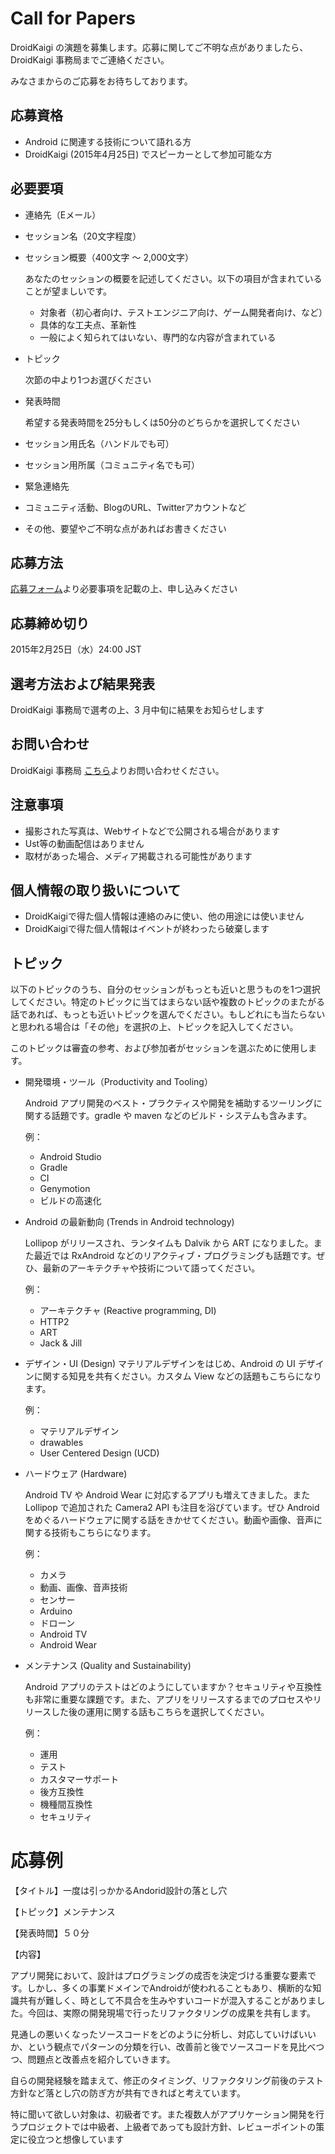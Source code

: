 # Call for Papers
DroidKaigi の演題を募集します。応募に関してご不明な点がありましたら、DroidKaigi 事務局までご連絡ください。

みなさまからのご応募をお待ちしております。

## 応募資格
- Android に関連する技術について語れる方
- DroidKaigi (2015年4月25日) でスピーカーとして参加可能な方

## 必要要項
- 連絡先（Eメール）
- セッション名（20文字程度）
- セッション概要（400文字 〜 2,000文字）

    あなたのセッションの概要を記述してください。以下の項目が含まれていることが望ましいです。

  - 対象者（初心者向け、テストエンジニア向け、ゲーム開発者向け、など）
  - 具体的な工夫点、革新性
  - 一般によく知られてはいない、専門的な内容が含まれている

- トピック

    次節の中より1つお選びください
- 発表時間

    希望する発表時間を25分もしくは50分のどちらかを選択してください
- セッション用氏名（ハンドルでも可）
- セッション用所属（コミュニティ名でも可）
- 緊急連絡先
- コミュニティ活動、BlogのURL、Twitterアカウントなど
- その他、要望やご不明な点があればお書きください

## 応募方法
[応募フォーム](http://goo.gl/forms/Bgc2OUQJpJ)より必要事項を記載の上、申し込みください

## 応募締め切り
2015年2月25日（水）24:00 JST

## 選考方法および結果発表
DroidKaigi 事務局で選考の上、3 月中旬に結果をお知らせします

## お問い合わせ
DroidKaigi 事務局
[こちら](https://github.com/DroidKaigi/Questions/issues)よりお問い合わせください。

## 注意事項
- 撮影された写真は、Webサイトなどで公開される場合があります
- Ust等の動画配信はありません
- 取材があった場合、メディア掲載される可能性があります

## 個人情報の取り扱いについて
- DroidKaigiで得た個人情報は連絡のみに使い、他の用途には使いません
- DroidKaigiで得た個人情報はイベントが終わったら破棄します

## トピック
以下のトピックのうち、自分のセッションがもっとも近いと思うものを1つ選択してください。特定のトピックに当てはまらない話や複数のトピックのまたがる話であれば、もっとも近いトピックを選んでください。もしどれにも当たらないと思われる場合は「その他」を選択の上、トピックを記入してください。

このトピックは審査の参考、および参加者がセッションを選ぶために使用します。

  - 開発環境・ツール（Productivity and Tooling）

    Android アプリ開発のベスト・プラクティスや開発を補助するツーリングに関する話題です。gradle や maven などのビルド・システムも含みます。

     例：
    - Android Studio
    - Gradle
    - CI
    - Genymotion
    - ビルドの高速化
  - Android の最新動向 (Trends in Android technology)

    Lollipop がリリースされ、ランタイムも Dalvik から ART になりました。また最近では RxAndroid などのリアクティブ・プログラミングも話題です。ぜひ、最新のアーキテクチャや技術について語ってください。

     例：
    - アーキテクチャ (Reactive programming, DI)
    - HTTP2
    - ART
    - Jack & Jill
  - デザイン・UI (Design)
    マテリアルデザインをはじめ、Android の UI デザインに関する知見を共有ください。カスタム View などの話題もこちらになります。

     例：
    - マテリアルデザイン
    - drawables
    - User Centered Design (UCD)
  - ハードウェア (Hardware)

    Android TV や Android Wear に対応するアプリも増えてきました。また Lollipop で追加された Camera2 API も注目を浴びています。ぜひ Android をめぐるハードウェアに関する話をきかせてください。動画や画像、音声に関する技術もこちらになります。

     例：
    - カメラ
    - 動画、画像、音声技術
    - センサー
    - Arduino
    - ドローン
    - Android TV
    - Android Wear
  - メンテナンス (Quality and Sustainability)

    Android アプリのテストはどのようにしていますか？セキュリティや互換性も非常に重要な課題です。また、アプリをリリースするまでのプロセスやリリースした後の運用に関する話もこちらを選択してください。

     例：
    - 運用
    - テスト
    - カスタマーサポート
    - 後方互換性
    - 機種間互換性
    - セキュリティ

# 応募例
【タイトル】一度は引っかかるAndorid設計の落とし穴

【トピック】メンテナンス

【発表時間】５０分

【内容】

アプリ開発において、設計はプログラミングの成否を決定づける重要な要素です。しかし、多くの事業ドメインでAndroidが使われることもあり、横断的な知識共有が難しく、時として不具合を生みやすいコードが混入することがありました。今回は、実際の開発現場で行ったリファクタリングの成果を共有します。

見通しの悪いくなったソースコードをどのように分析し、対応していけばいいか、という観点でパターンの分類を行い、改善前と後でソースコードを見比べつつ、問題点と改善点を紹介していきます。

自らの開発経験を踏まえて、修正のタイミング、リファクタリング前後のテスト方針など落とし穴の防ぎ方が共有できればと考えています。

特に聞いて欲しい対象は、初級者です。また複数人がアプリケーション開発を行うプロジェクトでは中級者、上級者であっても設計方針、レビューポイントの策定に役立つと想像しています
